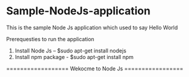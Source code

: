 # Sample-NodeJs-application

This is the sample Node Js application which used to say Hello World

Prerequesties to run the application 

1. Install Node Js – $sudo apt-get install nodejs
2. Install npm package - $sudo apt-get install npm

================== Wekocme to Node Js =================
